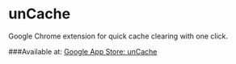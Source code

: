 unCache
=======

Google Chrome extension for quick cache clearing with one click.

###Available at:
[Google App Store: unCache](https://chrome.google.com/webstore/detail/uncache/dnbkhcclokcmfipghbkhfncimnkhbjdb)
